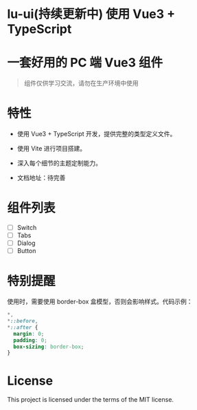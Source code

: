 # lu-ui(持续更新中) 使用 Vue3 + TypeScript
# 一套好用的 PC 端 Vue3 组件 

> 组件仅供学习交流，请勿在生产环境中使用

# 特性
- 使用 Vue3 + TypeScript 开发，提供完整的类型定义文件。
- 使用 Vite 进行项目搭建。
- 深入每个细节的主题定制能力。

- 文档地址：待完善

# 组件列表
- [ ] Switch 
- [ ] Tabs
- [ ] Dialog
- [ ] Button

# 特别提醒
使用时，需要使用 border-box 盒模型，否则会影响样式。代码示例：
```css
*,
*::before,
*::after {
  margin: 0;
  padding: 0;
  box-sizing: border-box;
}
```

# License
This project is licensed under the terms of the MIT license.
